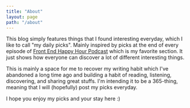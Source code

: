 ```yaml
---
title: "About"
layout: page
path: "/about"
---
```


This blog simply features things that I found interesting everyday, which I like to call "my daily picks". Mainly inspired by picks at the end of every episode of <a href="http://frontendhappyhour.com/" target="_blank">Front End Happy Hour Podcast</a> which is my favorite section. It just shows how everyone can discover a lot of different interesting things.

This is mainly a space for me to recover my writing habit which I've abandoned a long time ago and building a habit of reading, listening, discovering, and sharing great stuffs. I'm intending it to be a 365-thing, meaning that I will (hopefully) post my picks everyday.

I hope you enjoy my picks and your stay here :)
